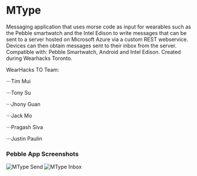 # MType
Messaging application that uses morse code as input for wearables such as the Pebble smartwatch and the Intel Edison to write messages that can be sent to a server hosted on Microsoft Azure via a custom REST webservice. Devices can then obtain messages sent to their inbox from the server. Compatible with: Pebble Smartwatch, Android and Intel Edison. Created during Wearhacks Toronto.

WearHacks TO Team:

⋅⋅⋅Tim Mui

⋅⋅⋅Tony Su

⋅⋅⋅Jhony Guan

⋅⋅⋅Jack Mo

⋅⋅⋅Pragash Siva

⋅⋅⋅Justin Paulin

<h3>Pebble App Screenshots</h3>
<img src='http://timmui.me/img/other/mtype/send.png' alt='MType Send'>
<img src='http://timmui.me/img/other/mtype/inbox.png' alt='MType Inbox'>
